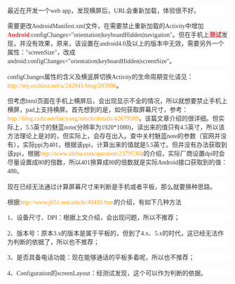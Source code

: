 <p style="margin-top:0px;margin-bottom:1.1em;padding:0px;font-size:14px;white-space:normal;background-color:#FFFFFF;color:#333333;font-family:&quot;">
	最近在开发一个web app，发现横屏后，URL会重新加载，体验很不好。
</p>
<p style="margin-top:0px;margin-bottom:1.1em;padding:0px;font-size:14px;white-space:normal;background-color:#FFFFFF;color:#333333;font-family:&quot;">
	<span style="white-space:pre;"></span>需要更改AndroidManifest.xml文件，在需要禁止重新加载的Activity中增加<a href="http://lib.csdn.net/base/android" class="replace_word" title="Android知识库" target="_blank" style="color:#DF3434;text-decoration-line:none;font-weight:bold;">Android</a>:configChanges="orientation|keyboardHidden|navigation<span style="white-space:pre-wrap;">"。但在手机上<a href="http://lib.csdn.net/base/softwaretest" class="replace_word" title="软件测试知识库" target="_blank" style="color:#DF3434;text-decoration-line:none;font-weight:bold;">测试</a>发现，并没有效果，原来，该设置在android4.0及以上的版本中无效，需要另外一个属性："screenSize"，改成android:configChanges="orientation|keyboardHidden|screenSize"。</span>
</p>
<p style="margin-top:0px;margin-bottom:1.1em;padding:0px;font-size:14px;white-space:normal;background-color:#FFFFFF;color:#333333;font-family:&quot;">
	<span style="white-space:pre-wrap;"><span style="white-space:pre;"></span>configChanges属性的含义及横竖屏切换Activity的生命周期变化请见：</span><a target="_blank" href="http://my.oschina.net/u/242041/blog/203006" style="color:#FF9900;text-decoration-line:none;white-space:pre-wrap;">http://my.oschina.net/u/242041/blog/203006</a>。
</p>
<p style="margin-top:0px;margin-bottom:1.1em;padding:0px;font-size:14px;white-space:normal;background-color:#FFFFFF;color:#333333;font-family:&quot;">
	<span style="white-space:pre;"></span><span style="white-space:pre;"></span>但考虑html页面在手机上横屏后，会出现显示不全的情况，所以就想要禁止手机上横屏，pad上支持横屏。首先想到的是，如何获取屏幕尺寸，参考：<a target="_blank" href="http://blog.csdn.net/lincyang/article/details/42679589" style="color:#FF9900;text-decoration-line:none;">http://blog.csdn.net/lincyang/article/details/42679589</a>，该篇文章介绍的很详细。但实际上，5.5英寸的魅蓝note(分辨率为1920*1080)，读出来的值只有4.5英寸，所以该方法理论上是对的，但实际上，会存在出入。查中关村魅蓝note的参数（官网并没有），实际ppi为401，根据该ppi，计算出来的值就是5.5英寸。但并没有办法获取到该ppi，根据<a target="_blank" href="http://www.zhihu.com/question/23795304" style="color:#FF9900;text-decoration-line:none;">http://www.zhihu.com/question/23795304</a>的介绍，实际厂商设置dpi时会尽量设置成80的倍数，所以401换算成80的倍数就是实际Android接口获取到的值：480。
</p>
<p style="margin-top:0px;margin-bottom:1.1em;padding:0px;font-size:14px;white-space:normal;background-color:#FFFFFF;color:#333333;font-family:&quot;">
	<span style="white-space:pre;"></span>现在已经无法通过计算屏幕尺寸来判断是手机或者平板，那么就要换种思路。
</p>
<p style="margin-top:0px;margin-bottom:1.1em;padding:0px;font-size:14px;white-space:normal;background-color:#FFFFFF;color:#333333;font-family:&quot;">
	<span style="white-space:pre;"></span>根据<a target="_blank" href="http://www.jb51.net/article/49410.htm" style="color:#FF9900;text-decoration-line:none;">http://www.jb51.net/article/49410.htm</a>的介绍，有如下几种方法
</p>
<p style="margin-top:0px;margin-bottom:1.1em;padding:0px;font-size:14px;white-space:normal;background-color:#FFFFFF;color:#333333;font-family:&quot;">
	1、设备尺寸、DPI：根据上文介绍，会出现问题，所以不推荐；
</p>
<p style="margin-top:0px;margin-bottom:1.1em;padding:0px;font-size:14px;white-space:normal;background-color:#FFFFFF;color:#333333;font-family:&quot;">
	2、版本号：原本3.x的版本是属于平板的，但到了4.x、5.x的时代，这已经无法作为判断的依据了，所以也不推荐；
</p>
<p style="margin-top:0px;margin-bottom:1.1em;padding:0px;font-size:14px;white-space:normal;background-color:#FFFFFF;color:#333333;font-family:&quot;">
	3、是否具备电话功能：现在能够通话的平板多着呢，所以也不推荐；
</p>
<p style="margin-top:0px;margin-bottom:1.1em;padding:0px;font-size:14px;white-space:normal;background-color:#FFFFFF;color:#333333;font-family:&quot;">
	4、Configuration的screenLayout：经测试发现，这个可以作为判断的依据。
</p>